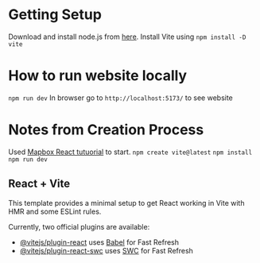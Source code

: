 # Getting Setup
Download and install node.js from [here](https://nodejs.org/en/download/prebuilt-installer).
Install Vite using `npm install -D vite`

# How to run website locally
`npm run dev`
In browser go to `http://localhost:5173/` to see website

# Notes from Creation Process
Used [Mapbox React tutuorial](https://docs.mapbox.com/help/tutorials/use-mapbox-gl-js-with-react/) to start.
`npm create vite@latest`
`npm install`
`npm run dev`

## React + Vite

This template provides a minimal setup to get React working in Vite with HMR and some ESLint rules.

Currently, two official plugins are available:

- [@vitejs/plugin-react](https://github.com/vitejs/vite-plugin-react/blob/main/packages/plugin-react/README.md) uses [Babel](https://babeljs.io/) for Fast Refresh
- [@vitejs/plugin-react-swc](https://github.com/vitejs/vite-plugin-react-swc) uses [SWC](https://swc.rs/) for Fast Refresh